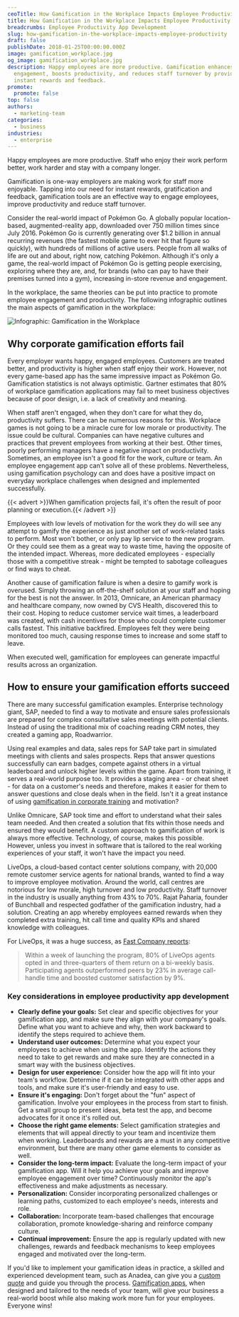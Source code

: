 ```yaml
---
ceoTitle: How Gamification in the Workplace Impacts Employee Productivity
title: How Gamification in the Workplace Impacts Employee Productivity
breadcrumbs: Employee Productivity App Development
slug: how-gamification-in-the-workplace-impacts-employee-productivity
draft: false
publishDate: 2018-01-25T00:00:00.000Z
image: gamification_workplace.jpg
og_image: gamification_workplace.jpg
description: Happy employees are more productive. Gamification enhances
  engagement, boosts productivity, and reduces staff turnover by providing
  instant rewards and feedback.
promote:
  promote: false
top: false
authors:
  - marketing-team
categories:
  - business
industries:
  - enterprise
---
```

Happy employees are more productive. Staff who enjoy their work perform better, work harder and stay with a company longer.

Gamification is one-way employers are making work for staff more enjoyable. Tapping into our need for instant rewards, gratification and feedback, gamification tools are an effective way to engage employees, improve productivity and reduce staff turnover.

Consider the real-world impact of Pokémon Go. A globally popular location-based, augmented-reality app, downloaded over 750 million times since July 2016. Pokémon Go is currently generating over $1.2 billion in annual recurring revenues (the fastest mobile game to ever hit that figure so quickly), with hundreds of millions of active users. People from all walks of life are out
and about, right now, catching Pokémon. Although it's only a game, the real-world impact of Pokémon Go is getting people exercising, exploring where they are, and, for brands (who can pay to have their premises turned into a gym), increasing in-store revenue and engagement.

In the workplace, the same theories can be put into practice to promote employee engagement and productivity. The following infographic outlines the main aspects of gamification in the workplace:

![Infographic: Gamification in the Workplace](Workplace-gamification-infographic.jpg)

## Why corporate gamification efforts fail

Every employer wants happy, engaged employees. Customers are treated better, and productivity is higher when staff enjoy their work. However, not every game-based app has the same impressive impact as Pokémon Go. Gamification statistics is not always optimistic. Gartner estimates that 80% of workplace gamification applications may fail to meet business objectives because of poor design, i.e. a lack of creativity and meaning.

When staff aren't engaged, when they don't care for what they do, productivity suffers. There can be numerous reasons for this. Workplace games is not going to be a miracle cure for low morale or productivity. The issue could be cultural. Companies can have negative cultures and practices that prevent employees from working at their best. Other times, poorly performing managers have a negative impact on productivity. Sometimes, an employee isn't a good fit for the work, culture or team. An employee engagement app can't solve all of these problems. Nevertheless, using gamification psychology can and does have a positive impact on everyday workplace challenges when designed and implemented successfully.

{{< advert >}}When gamification projects fail, it's often the result of poor planning or execution.{{< /advert >}}

Employees with low levels of motivation for the work they do will see any attempt to gamify the experience as just another set of work-related tasks to perform. Most won't bother, or only pay lip service to the new program. Or they could see them as a great way to waste time, having the opposite of the intended impact. Whereas, more dedicated employees - especially those with a competitive streak - might be tempted to sabotage colleagues or find ways to cheat.

Another cause of gamification failure is when a desire to gamify work is overused. Simply throwing an off-the-shelf solution at your staff and hoping for the best is not the answer. In 2013, Omnicare, an American pharmacy and healthcare company, now owned by CVS Health, discovered this to their cost. Hoping to reduce customer service wait times, a leaderboard was created, with cash incentives for those who could complete customer calls fastest. This initiative backfired. Employees felt they were being monitored too much, causing response times to increase and some staff to leave.

When executed well, gamification for employees can generate impactful results across an organization.

## How to ensure your gamification efforts succeed

There are many successful gamification examples. Enterprise technology giant, SAP, needed to find a way to motivate and ensure sales professionals are prepared for complex consultative sales meetings with potential clients. Instead of using the traditional mix of coaching reading CRM notes, they created a gaming app, Roadwarrior.

Using real examples and data, sales reps for SAP take part in simulated meetings with clients and sales prospects. Reps that answer questions successfully can earn badges, compete against others in a virtual leaderboard and unlock higher levels within the game. Apart from training, it serves a
real-world purpose too. It provides a staging area - or cheat sheet - for data on a customer's needs and therefore, makes it easier for them to answer questions and close deals when in the field. Isn't it a great instance of using [gamification in corporate training](https://anadea.info/blog/gamification-in-e-learning) and motivation?

Unlike Omnicare, SAP took time and effort to understand what their sales team needed. And then created a solution that fits within those needs and ensured they would benefit. A custom approach to gamification of work is always more effective. Technology, of course, makes this possible. However, unless you invest in software that is tailored to the real working experiences of your staff, it won't have the impact you need.

LiveOps, a cloud-based contact center solutions company, with 20,000 remote customer service agents for national brands, wanted to find a way to improve employee motivation. Around the world, call centres are notorious for low morale, high turnover and low productivity. Staff turnover in the industry is usually anything from 43% to 70%. Rajat Paharia, founder of Bunchball
and respected godfather of the gamification industry, had a solution. Creating an app whereby employees earned rewards when they completed extra training, hit call time and quality KPIs and shared knowledge with colleagues.

For LiveOps, it was a huge success, as <a href="https://www.fastcompany.com/3063932/the-right-and-wrong-way-to-gamify-work" rel="nofollow" target="_blank">Fast Company reports</a>:

> Within a week of launching the program, 80% of LiveOps agents opted in and three-quarters of them return on a bi-weekly basis. Participating agents outperformed peers by 23% in average call-handle time and boosted customer satisfaction by 9%.

### Key considerations in employee productivity app development

* **Clearly define your goals:** Set clear and specific objectives for your gamification app, and make sure they align with your company's goals. Define what you want to achieve and why, then work backward to identify the steps required to achieve them.
* **Understand user outcomes:** Determine what you expect your employees to achieve when using the app. Identify the actions they need to take to get rewards and make sure they are connected in a smart way with the business objectives.
* **Design for user experience:** Consider how the app will fit into your team's workflow. Determine if it can be integrated with other apps and tools, and make sure it's user-friendly and easy to use.
* **Ensure it's engaging:** Don't forget about the "fun" aspect of gamification. Involve your employees in the process from start to finish. Get a small group to present ideas, beta test the app, and become advocates for it once it's rolled out.
* **Choose the right game elements:** Select gamification strategies and elements that will appeal directly to your team and incentivize them when working. Leaderboards and rewards are a must in any competitive environment, but there are many other game elements to consider as well.
* **Consider the long-term impact:** Evaluate the long-term impact of your gamification app. Will it help you achieve your goals and improve employee engagement over time? Continuously monitor the app's effectiveness and make adjustments as necessary.
* **Personalization:** Consider incorporating personalized challenges or learning paths, customized to each employee's needs, interests and role.
* **Collaboration:** Incorporate team-based challenges that encourage collaboration, promote knowledge-sharing and reinforce company culture.
* **Continual improvement:** Ensure the app is regularly updated with new challenges, rewards and feedback mechanisms to keep employees engaged and motivated over the long-term.

If you'd like to implement your gamification ideas in practice, a skilled and experienced development team, such as Anadea, can give you a [custom quote](https://anadea.info/free-project-estimate) and guide you through the process. [Gamification apps](https://anadea.info/blog/gamification-in-business), when designed and tailored to the needs of your team, will give your business a real-world boost while also making work more fun for your employees. Everyone wins!
